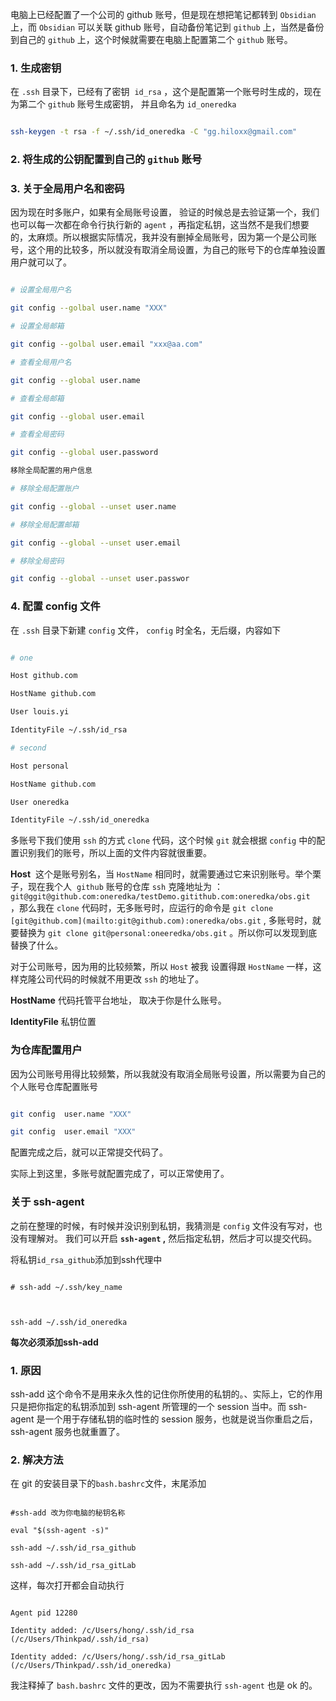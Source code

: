
电脑上已经配置了一个公司的 github 账号，但是现在想把笔记都转到 `Obsidian` 上，而 `Obsidian` 可以关联 github 账号，自动备份笔记到 `github` 上，当然是备份到自己的 `github` 上，这个时候就需要在电脑上配置第二个 `github` 账号。

  

### 1. 生成密钥

  

在 `.ssh` 目录下，已经有了密钥  `id_rsa` ，这个是配置第一个账号时生成的，现在为第二个 `github` 账号生成密钥， 并且命名为 `id_oneredka`

  

```bash

ssh-keygen -t rsa -f ~/.ssh/id_oneredka -C "gg.hiloxx@gmail.com"

```

  

### 2. 将生成的公钥配置到自己的 `github` 账号

  

### 3. 关于**全局用户名和密码**

  

因为现在时多账户，如果有全局账号设置， 验证的时候总是去验证第一个，我们也可以每一次都在命令行执行新的 `agent` ，再指定私钥，这当然不是我们想要的，太麻烦。所以根据实际情况，我并没有删掉全局账号，因为第一个是公司账号，这个用的比较多，所以就没有取消全局设置，为自己的账号下的仓库单独设置用户就可以了。

  

```bash

# 设置全局用户名

git config --golbal user.name "XXX"

# 设置全局邮箱

git config --golbal user.email "xxx@aa.com"

# 查看全局用户名

git config --global user.name

# 查看全局邮箱

git config --global user.email

# 查看全局密码

git config --global user.password

移除全局配置的用户信息

# 移除全局配置账户

git config --global --unset user.name

# 移除全局配置邮箱

git config --global --unset user.email

# 移除全局密码

git config --global --unset user.passwor

```

  

### 4. 配置 config 文件

  

在 `.ssh` 目录下新建 `config` 文件， `config` 时全名，无后缀，内容如下

  

```bash

# one                                                                      

Host github.com

HostName github.com

User louis.yi

IdentityFile ~/.ssh/id_rsa

# second                                                                          

Host personal

HostName github.com

User oneredka

IdentityFile ~/.ssh/id_oneredka

```

  

多账号下我们使用 `ssh` 的方式 `clone` 代码，这个时候 `git` 就会根据 `config` 中的配置识别我们的账号，所以上面的文件内容就很重要。

  

**Host**  这个是账号别名，当 `HostName` 相同时，就需要通过它来识别账号。举个栗子，现在我个人  `github` 账号的仓库 `ssh` 克隆地址为 ： `git@ggit@github.com:oneredka/testDemo.gitithub.com:oneredka/obs.git ` ，那么我在 `clone` 代码时，无多账号时，应运行的命令是 `git clone [git@github.com](mailto:git@github.com):oneredka/obs.git` , 多账号时，就要替换为 `git clone git@personal:oneeredka/obs.git` 。所以你可以发现到底替换了什么。

对于公司账号，因为用的比较频繁，所以 `Host` 被我 设置得跟 `HostName` 一样，这样克隆公司代码的时候就不用更改 `ssh` 的地址了。

  

**HostName** 代码托管平台地址， 取决于你是什么账号。

  

**IdentityFile** 私钥位置

  

### 为仓库配置用户

  

因为公司账号用得比较频繁，所以我就没有取消全局账号设置，所以需要为自己的个人账号仓库配置账号

  

```bash

git config  user.name "XXX"

git config  user.email "XXX"

```

  

配置完成之后，就可以正常提交代码了。

  

实际上到这里，多账号就配置完成了，可以正常使用了。

  

### 关于 **ssh-agent**

  

之前在整理的时候，有时候并没识别到私钥，我猜测是 `config` 文件没有写对，也没有理解对。 我们可以开启 **`ssh-agent` ,** 然后指定私钥，然后才可以提交代码。

  

将私钥`id_rsa_github`添加到ssh代理中

  

```

# ssh-add ~/.ssh/key_name

  

ssh-add ~/.ssh/id_oneredka

```

  

**每次必须添加ssh-add**

  

### 1. 原因

  

ssh-add 这个命令不是用来永久性的记住你所使用的私钥的。、实际上，它的作用只是把你指定的私钥添加到 ssh-agent 所管理的一个 session 当中。而 ssh-agent 是一个用于存储私钥的临时性的 session 服务，也就是说当你重启之后，ssh-agent 服务也就重置了。

  

### 2. 解决方法

  

在 git 的安装目录下的`bash.bashrc`文件，末尾添加

  

```

#ssh-add 改为你电脑的秘钥名称

eval "$(ssh-agent -s)"

ssh-add ~/.ssh/id_rsa_github

ssh-add ~/.ssh/id_rsa_gitLab

```

  

这样，每次打开都会自动执行

  

```

Agent pid 12280

Identity added: /c/Users/hong/.ssh/id_rsa (/c/Users/Thinkpad/.ssh/id_rsa)

Identity added: /c/Users/hong/.ssh/id_rsa_gitLab (/c/Users/Thinkpad/.ssh/id_oneredka)

```

  

我注释掉了 `bash.bashrc` 文件的更改，因为不需要执行 `ssh-agent` 也是 ok 的。